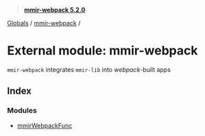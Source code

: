 > **[mmir-webpack 5.2.0](../README.md)**

[Globals](../README.md) / [mmir-webpack](mmir_webpack.md) /

# External module: mmir-webpack

`mmir-webpack` integrates `mmir-lib` into _webpack_-built apps

## Index

### Modules

* [mmirWebpackFunc](mmir_webpack.mmirwebpackfunc.md)